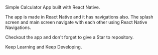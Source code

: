 Simple Calculator App built with React Native.

The app is made in React Native and it has navigations also. The splash screen and main screen navigate with each other using React Native Navigations.

Checkout the app and don't forget to give a Star to repository.

Keep Learning and Keep Developing.
